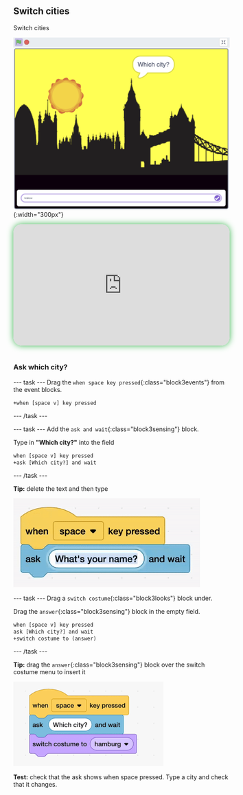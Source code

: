 ## Switch cities

<div style="display: flex; flex-wrap: wrap">
<div style="flex-basis: 200px; flex-grow: 1; margin-right: 15px;">
Switch cities
</div>
<div>

![ADD](images/which.png){:width="300px"}

</div>
</div>

<html>
<div style="position: relative; width: 100%; aspect-ratio: 16 / 9; border-radius: 20px; box-shadow: 0 0 15px #3fb654; overflow: hidden;">
<iframe style="position: absolute; top: 0; left: 0; right: 0; width: 100%; height: 100%; border: none;" src="https://www.youtube.com/embed/AtKv-CLsiS4?rel=0&cc_load_policy=1" allowfullscreen allow="accelerometer; autoplay; clipboard-write; encrypted-media; gyroscope; picture-in-picture; web-share">
</iframe>
</div><br>
</html>

### Ask which city?

--- task ---
Drag the `when space key pressed`{:class="block3events"} from the event blocks.

```blocks3
+when [space v] key pressed
```
--- /task ---

--- task ---
Add the `ask and wait`{:class="block3sensing"} block.

Type in **"Which city?"** into the field

```blocks3
when [space v] key pressed
+ask [Which city?] and wait
```

--- /task ---


**Tip:** delete the text and then type

![animated gif of typing in scratch block](images/type.gif)

--- task ---
Drag a `switch costume`{:class="block3looks"} block under.

Drag the `answer`{:class="block3sensing"} block in the empty field.
```blocks3
when [space v] key pressed
ask [Which city?] and wait
+switch costume to (answer)
```
--- /task ---

**Tip:** drag the `answer`{:class="block3sensing"} block over the switch costume menu to insert it

![ALT TEXT](images/switch.gif)


**Test:** check that the ask shows when space pressed. Type a city and check that it changes.